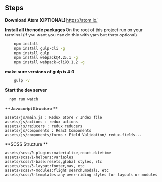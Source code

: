 ## Steps

**Download Atom (OPTIONAL)**
	https://atom.io/

 **Install all the node packages**
On the root of this project run on your terminal (if you want you can do this with yarn but thats optional)

```bash
    npm install
    npm install gulp-cli -g
    npm install gulp
    npm install webpack@4.25.1 -g
    npm install webpack-cli@3.1.2 -g
```

**make sure versions of gulp is 4.0**
```bash
    gulp -v
```

**Start the dev server**
```bash
  npm run watch
```

**Javascript Structure **
```assets/js: Entry Folder
assets/js/main.js : Redux Store / Index file
assets/js/actions : redux actions
assets/js/reducers : redux reducers
assets/js/components : React Components
assets/js/components/forms : Field Validation/ redux-fields...
```

**SCSS Structure **
```assets/scss: Entry Folder
assets/scss/0-plugins:materialize,react-datetime
assets/scss/1-helpers:variables
assets/scss/2-base:resets,global styles, etc
assets/scss/3-layout:footer,nav, etc
assets/scss/4-modules:flight search,modals, etc
assets/scss/5-templates:any over-riding styles for layouts or modules
```
